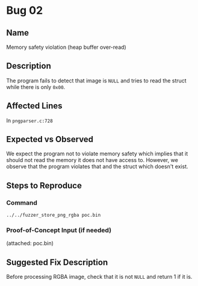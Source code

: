 # Bug 02
## Name
Memory safety violation (heap buffer over-read)

## Description
The program fails to detect that image is `NULL` and tries to read the struct while there is only `0x00`.

## Affected Lines
In `pngparser.c:728`

## Expected vs Observed
We expect the program not to violate memory safety which implies that it should not read the memory it does not have access to. However, we observe that the program violates that and the struct which doesn't exist.

## Steps to Reproduce
### Command
```
../../fuzzer_store_png_rgba poc.bin
```
### Proof-of-Concept Input (if needed)
(attached: poc.bin)

## Suggested Fix Description
Before processing RGBA image, check that it is not `NULL` and return 1 if it is.